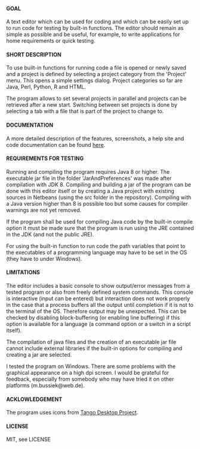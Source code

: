 <h4>GOAL</h4>
<p>
A text editor which can be used for coding and which can be easily set up to run code for
testing by built-in functions. The editor should remain as simple as possible and be
useful, for example, to write applications for home requirements or quick testing.
<br>
<h4>SHORT DESCRIPTION</h4>
<p>
To use built-in functions for running code a file is opened or newly saved and a project
is defined by selecting a project category from the 'Project' menu. This opens a simple
settings dialog. Project categories so far are Java, Perl, Python, R and HTML.
<p>
The program allows to set several projects in parallel and projects can be retrieved after
a new start. Switching between set projects is done by selecting a tab with a file that is
part of the project to change to.
<br>
<h4>DOCUMENTATION</h4>
<p>
A more detailed description of the features, screenshots, a help site and code documentation
can be found <a href="https://eadgyth.github.io/Programming-Editor/">here</a>.
<br>
<h4>REQUIREMENTS FOR TESTING</h4>
<p>
Running and compiling the program requires Java 8 or higher. The executable jar file in the
folder 'JarAndPreferences' was made after compilation with JDK 8. Compiling and building a
jar of the program can be done with this editor itself or by creating a Java project with
existing sources in Netbeans (using the src folder in the repository). Compiling with a Java
version higher than 8 is possible too but some causes for compiler warnings are not yet
removed.
<p>
If the program shall be used for compiling Java code by the built-in compile option it must be
made sure that the program is run using the JRE contained in the JDK (and not the public JRE).
<p>
For using the built-in function to run code the path variables that point to the executables
of a programming language may have to be set in the OS (they have to under Windows).
<br>
<h4>LIMITATIONS</h4>
<p>
The editor includes a basic console to show output/error messages from a tested program
or also from freely defined system commands. This console is interactive (input can be
entered) but interaction does not work properly in the case that a process buffers all
the output until completion if it is not to the terminal of the OS. Therefore output
may be unexpected. This can be checked by disabling block-buffering (or enabling line
buffering) if this option is available for a language (a command option or a switch in
a script itself).
<p>
The compilation of java files and the creation of an executable jar file cannot include
external libraries if the built-in options for compiling and creating a jar are selected.
<p>
I tested the program on Windows. There are some problems with the graphical appearance
on a high dpi screen. I would be grateful for feedback, especially from somebody who may
have tried it on other platforms (m.bussiek@web.de).
<br>
<h4>ACKLOWLEDGEMENT</h4>
<p>
The program uses icons from
<a href="https://github.com/Distrotech/tango-icon-theme">Tango Desktop Project</a>.
<br>
<h4>LICENSE</h4>
<p>
MIT, see LICENSE<br>
